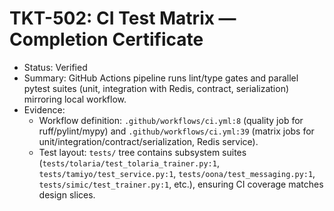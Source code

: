 # TKT-502: CI Test Matrix — Completion Certificate

- Status: Verified
- Summary: GitHub Actions pipeline runs lint/type gates and parallel pytest suites (unit, integration with Redis, contract, serialization) mirroring local workflow.
- Evidence:
  - Workflow definition: `.github/workflows/ci.yml:8` (quality job for ruff/pylint/mypy) and `.github/workflows/ci.yml:39` (matrix jobs for unit/integration/contract/serialization, Redis service).
  - Test layout: `tests/` tree contains subsystem suites (`tests/tolaria/test_tolaria_trainer.py:1`, `tests/tamiyo/test_service.py:1`, `tests/oona/test_messaging.py:1`, `tests/simic/test_trainer.py:1`, etc.), ensuring CI coverage matches design slices.
